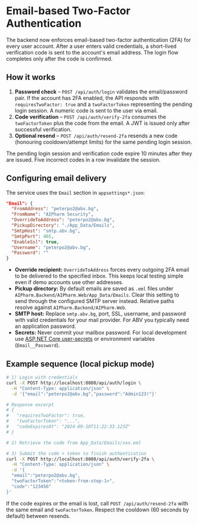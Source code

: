 # Email-based Two-Factor Authentication

The backend now enforces email-based two-factor authentication (2FA) for every user account. After a user enters valid credentials, a short-lived verification code is sent to the account's email address. The login flow completes only after the code is confirmed.

## How it works

1. **Password check** – `POST /api/auth/login` validates the email/password pair. If the account has 2FA enabled, the API responds with `requiresTwoFactor: true` and a `twoFactorToken` representing the pending login session. A numeric code is sent to the user via email.
2. **Code verification** – `POST /api/auth/verify-2fa` consumes the `twoFactorToken` plus the code from the email. A JWT is issued only after successful verification.
3. **Optional resend** – `POST /api/auth/resend-2fa` resends a new code (honouring cooldown/attempt limits) for the same pending login session.

The pending login session and verification code expire 10 minutes after they are issued. Five incorrect codes in a row invalidate the session.

## Configuring email delivery

The service uses the `Email` section in `appsettings*.json`:

```json
"Email": {
  "FromAddress": "peterpo2@abv.bg",
  "FromName": "AIPharm Security",
  "OverrideToAddress": "peterpo2@abv.bg",
  "PickupDirectory": "./App_Data/Emails",
  "SmtpHost": "smtp.abv.bg",
  "SmtpPort": 465,
  "EnableSsl": true,
  "Username": "peterpo2@abv.bg",
  "Password": ""
}
```

- **Override recipient:** `OverrideToAddress` forces every outgoing 2FA email to be delivered to the specified inbox. This keeps local testing simple even if demo accounts use other addresses.
- **Pickup directory:** By default emails are saved as `.eml` files under `AIPharm.Backend/AIPharm.Web/App_Data/Emails`. Clear this setting to send through the configured SMTP server instead. Relative paths resolve against `AIPharm.Backend/AIPharm.Web`.
- **SMTP host:** Replace `smtp.abv.bg`, port, SSL, username, and password with valid credentials for your mail provider. For ABV you typically need an application password.
- **Secrets:** Never commit your mailbox password. For local development use [ASP.NET Core user-secrets](https://learn.microsoft.com/aspnet/core/security/app-secrets) or environment variables (`Email__Password`).

## Example sequence (local pickup mode)

```bash
# 1) Login with credentials
curl -X POST http://localhost:8080/api/auth/login \
  -H "Content-Type: application/json" \
  -d '{"email":"peterpo2@abv.bg","password":"Admin123!"}'

# Response excerpt
# {
#   "requiresTwoFactor": true,
#   "twoFactorToken": "...",
#   "codeExpiresAt": "2024-09-18T11:22:33.123Z"
# }

# 2) Retrieve the code from App_Data/Emails/xxx.eml

# 3) Submit the code + token to finish authentication
curl -X POST http://localhost:8080/api/auth/verify-2fa \
  -H "Content-Type: application/json" \
  -d '{
  "email":"peterpo2@abv.bg",
  "twoFactorToken":"<token-from-step-1>",
  "code":"123456"
}'
```

If the code expires or the email is lost, call `POST /api/auth/resend-2fa` with the same email and `twoFactorToken`. Respect the cooldown (60 seconds by default) between resends.

